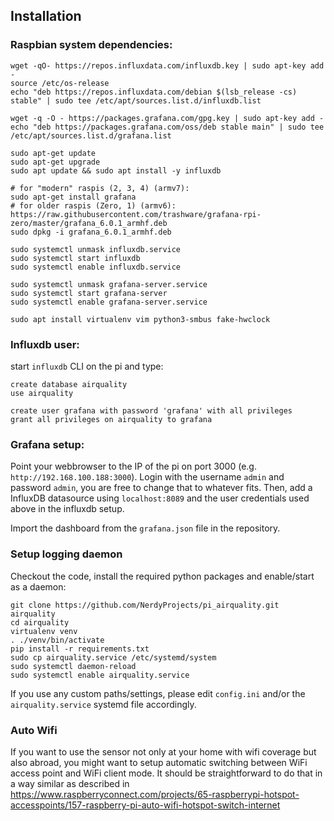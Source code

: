 ## Installation

### Raspbian system dependencies:

```
wget -qO- https://repos.influxdata.com/influxdb.key | sudo apt-key add -
source /etc/os-release
echo "deb https://repos.influxdata.com/debian $(lsb_release -cs) stable" | sudo tee /etc/apt/sources.list.d/influxdb.list

wget -q -O - https://packages.grafana.com/gpg.key | sudo apt-key add -
echo "deb https://packages.grafana.com/oss/deb stable main" | sudo tee /etc/apt/sources.list.d/grafana.list

sudo apt-get update
sudo apt-get upgrade
sudo apt update && sudo apt install -y influxdb

# for "modern" raspis (2, 3, 4) (armv7):
sudo apt-get install grafana
# for older raspis (Zero, 1) (armv6):
https://raw.githubusercontent.com/trashware/grafana-rpi-zero/master/grafana_6.0.1_armhf.deb
sudo dpkg -i grafana_6.0.1_armhf.deb

sudo systemctl unmask influxdb.service
sudo systemctl start influxdb
sudo systemctl enable influxdb.service

sudo systemctl unmask grafana-server.service
sudo systemctl start grafana-server
sudo systemctl enable grafana-server.service

sudo apt install virtualenv vim python3-smbus fake-hwclock
```

### Influxdb user:
start `influxdb` CLI on the pi and type:

```
create database airquality
use airquality

create user grafana with password 'grafana' with all privileges
grant all privileges on airquality to grafana
```

### Grafana setup:
Point your webbrowser to the IP of the pi on port 3000 (e.g. `http://192.168.100.188:3000`).
Login with the username `admin` and password `admin`, you are free to change that to whatever fits.
Then, add a InfluxDB datasource using `localhost:8089` and the user credentials used above in the influxdb setup.

Import the dashboard from the `grafana.json` file in the repository.

### Setup logging daemon

Checkout the code, install the required python packages and enable/start as a daemon:
```
git clone https://github.com/NerdyProjects/pi_airquality.git airquality
cd airquality
virtualenv venv
. ./venv/bin/activate
pip install -r requirements.txt
sudo cp airquality.service /etc/systemd/system
sudo systemctl daemon-reload
sudo systemctl enable airquality.service
```

If you use any custom paths/settings, please edit `config.ini` and/or the `airquality.service` systemd file accordingly.

### Auto Wifi
If you want to use the sensor not only at your home with wifi coverage but also abroad, you might want to setup automatic switching between WiFi access point and WiFi client mode.
It should be straightforward to do that in a way similar as described in https://www.raspberryconnect.com/projects/65-raspberrypi-hotspot-accesspoints/157-raspberry-pi-auto-wifi-hotspot-switch-internet


